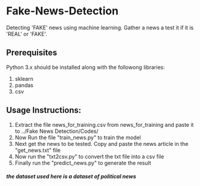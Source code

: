 # Fake-News-Detection
Detecting 'FAKE' news using machine learning.
Gather a news a test it if it is 'REAL' or 'FAKE'.

## Prerequisites

Python 3.x should be installed along with the followong libraries:

1. sklearn
2. pandas
3. csv

## Usage Instructions:

1. Extract the file news_for_training.csv from news_for_training and paste it to ../Fake News Detection/Codes/
2. Now Run the file "train_news.py" to train the model
3. Next get the news to be tested. Copy and paste the news article in the "get_news.txt" file
4. Now run the "txt2csv.py" to convert the txt file into a csv file
5. Finally run the "predict_news.py" to generate the result

##### the dataset used here is a dataset of political news

